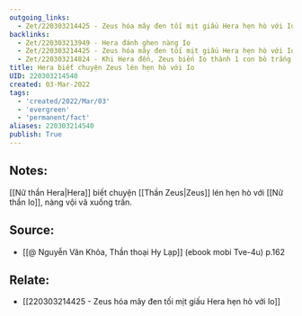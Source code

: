 ```yaml
---
outgoing_links:
  - Zet/220303214425 - Zeus hóa mây đen tối mịt giấu Hera hẹn hò với Io
backlinks:
  - Zet/220303213949 - Hera đánh ghen nàng Io
  - Zet/220303214425 - Zeus hóa mây đen tối mịt giấu Hera hẹn hò với Io
  - Zet/220303214824 - Khi Hera đến, Zeus biến Io thành 1 con bò trắng để giấu hiện trường ngoại tình
title: Hera biết chuyện Zeus lén hẹn hò với Io
UID: 220303214540
created: 03-Mar-2022
tags:
  - 'created/2022/Mar/03'
  - 'evergreen'
  - 'permanent/fact'
aliases: 220303214540
publish: True
---
```

## Notes:
[[Nữ thần Hera|Hera]] biết chuyện [[Thần Zeus|Zeus]] lén hẹn hò với [[Nữ thần Io]], nàng vội vã xuống trần.

## Source:
- [[@ Nguyễn Văn Khỏa, Thần thoại Hy Lạp]] (ebook mobi Tve-4u) p.162

## Relate:
- [[220303214425 - Zeus hóa mây đen tối mịt giấu Hera hẹn hò với Io]]